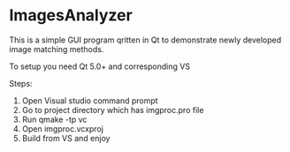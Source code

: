 # ImagesAnalyzer
This is a simple GUI program qritten in Qt to demonstrate newly developed image matching  methods.

To setup you need Qt 5.0+ and corresponding VS

Steps:
1) Open Visual studio command prompt
2) Go to project directory which has imgproc.pro file
3) Run qmake -tp vc
4) Open imgproc.vcxproj
5) Build from VS and enjoy
